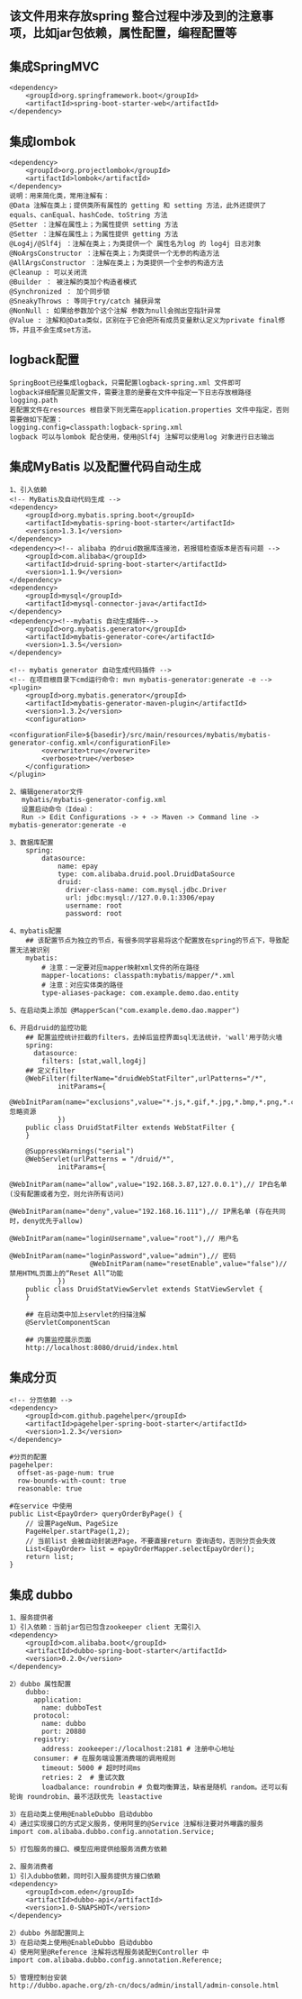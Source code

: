 ## 该文件用来存放spring 整合过程中涉及到的注意事项，比如jar包依赖，属性配置，编程配置等

## 集成SpringMVC
    <dependency>
        <groupId>org.springframework.boot</groupId>
        <artifactId>spring-boot-starter-web</artifactId>
    </dependency>


## 集成lombok
    <dependency>
        <groupId>org.projectlombok</groupId>
        <artifactId>lombok</artifactId>
    </dependency>
    说明：用来简化类，常用注解有：
    @Data 注解在类上；提供类所有属性的 getting 和 setting 方法，此外还提供了equals、canEqual、hashCode、toString 方法
    @Setter ：注解在属性上；为属性提供 setting 方法
    @Setter ：注解在属性上；为属性提供 getting 方法
    @Log4j/@Slf4j ：注解在类上；为类提供一个 属性名为log 的 log4j 日志对象
    @NoArgsConstructor ：注解在类上；为类提供一个无参的构造方法
    @AllArgsConstructor ：注解在类上；为类提供一个全参的构造方法
    @Cleanup : 可以关闭流
    @Builder ： 被注解的类加个构造者模式
    @Synchronized ： 加个同步锁
    @SneakyThrows : 等同于try/catch 捕获异常
    @NonNull : 如果给参数加个这个注解 参数为null会抛出空指针异常
    @Value : 注解和@Data类似，区别在于它会把所有成员变量默认定义为private final修饰，并且不会生成set方法。


## logback配置
    SpringBoot已经集成logback，只需配置logback-spring.xml 文件即可
    logback详细配置见配置文件，需要注意的是要在文件中指定一下日志存放根路径logging.path
    若配置文件在resources 根目录下则无需在application.properties 文件中指定，否则需要做如下配置：
    logging.config=classpath:logback-spring.xml
    logback 可以与lombok 配合使用，使用@Slf4j 注解可以使用log 对象进行日志输出


## 集成MyBatis 以及配置代码自动生成
    1、引入依赖
    <!-- MyBatis及自动代码生成 -->
    <dependency>
        <groupId>org.mybatis.spring.boot</groupId>
        <artifactId>mybatis-spring-boot-starter</artifactId>
        <version>1.3.1</version>
    </dependency>
    <dependency><!-- alibaba 的druid数据库连接池，若报错检查版本是否有问题 -->
        <groupId>com.alibaba</groupId>
        <artifactId>druid-spring-boot-starter</artifactId>
        <version>1.1.9</version>
    </dependency>
    <dependency>
        <groupId>mysql</groupId>
        <artifactId>mysql-connector-java</artifactId>
    </dependency>
    <dependency><!--mybatis 自动生成插件-->
        <groupId>org.mybatis.generator</groupId>
        <artifactId>mybatis-generator-core</artifactId>
        <version>1.3.5</version>
    </dependency>

    <!-- mybatis generator 自动生成代码插件 -->
    <!-- 在项目根目录下cmd运行命令: mvn mybatis-generator:generate -e -->
    <plugin>
        <groupId>org.mybatis.generator</groupId>
        <artifactId>mybatis-generator-maven-plugin</artifactId>
        <version>1.3.2</version>
        <configuration>
            <configurationFile>${basedir}/src/main/resources/mybatis/mybatis-generator-config.xml</configurationFile>
            <overwrite>true</overwrite>
            <verbose>true</verbose>
        </configuration>
    </plugin>

    2、编辑generator文件
       mybatis/mybatis-generator-config.xml
       设置启动命令（Idea）：
       Run -> Edit Configurations -> + -> Maven -> Command line -> mybatis-generator:generate -e

    3、数据库配置
        spring:
            datasource:
                name: epay
                type: com.alibaba.druid.pool.DruidDataSource
                druid:
                  driver-class-name: com.mysql.jdbc.Driver
                  url: jdbc:mysql://127.0.0.1:3306/epay
                  username: root
                  password: root

    4、mybatis配置
        ## 该配置节点为独立的节点，有很多同学容易将这个配置放在spring的节点下，导致配置无法被识别
        mybatis:
            # 注意：一定要对应mapper映射xml文件的所在路径
            mapper-locations: classpath:mybatis/mapper/*.xml
            # 注意：对应实体类的路径
            type-aliases-package: com.example.demo.dao.entity

    5、在启动类上添加 @MapperScan("com.example.demo.dao.mapper")
    
    6、开启druid的监控功能
        ## 配置监控统计拦截的filters，去掉后监控界面sql无法统计，'wall'用于防火墙
        spring:
          datasource:
            filters: [stat,wall,log4j]
        ## 定义filter
        @WebFilter(filterName="druidWebStatFilter",urlPatterns="/*",
                initParams={
                        @WebInitParam(name="exclusions",value="*.js,*.gif,*.jpg,*.bmp,*.png,*.css,*.ico,/druid/*")// 忽略资源
                })
        public class DruidStatFilter extends WebStatFilter {
        }
        
        @SuppressWarnings("serial")
        @WebServlet(urlPatterns = "/druid/*",
                initParams={
                        @WebInitParam(name="allow",value="192.168.3.87,127.0.0.1"),// IP白名单 (没有配置或者为空，则允许所有访问)
                        @WebInitParam(name="deny",value="192.168.16.111"),// IP黑名单 (存在共同时，deny优先于allow)
                        @WebInitParam(name="loginUsername",value="root"),// 用户名
                        @WebInitParam(name="loginPassword",value="admin"),// 密码
                        @WebInitParam(name="resetEnable",value="false")// 禁用HTML页面上的“Reset All”功能
                })
        public class DruidStatViewServlet extends StatViewServlet {
        }
        
        ## 在启动类中加上servlet的扫描注解
        @ServletComponentScan
        
        ## 内置监控展示页面
        http://localhost:8080/druid/index.html
    
## 集成分页
    <!-- 分页依赖 -->
    <dependency>
        <groupId>com.github.pagehelper</groupId>
        <artifactId>pagehelper-spring-boot-starter</artifactId>
        <version>1.2.3</version>
    </dependency>
    
    #分页的配置
    pagehelper:
      offset-as-page-num: true
      row-bounds-with-count: true
      reasonable: true
      
    #在service 中使用
    public List<EpayOrder> queryOrderByPage() {
        // 设置PageNum、PageSize
        PageHelper.startPage(1,2);
        // 当前list 会被自动封装进Page，不要直接return 查询语句，否则分页会失效
        List<EpayOrder> list = epayOrderMapper.selectEpayOrder();
        return list;
    }
    
## 集成 dubbo
    1、服务提供者
    1）引入依赖：当前jar包已包含zookeeper client 无需引入
    <dependency>
    	<groupId>com.alibaba.boot</groupId>
    	<artifactId>dubbo-spring-boot-starter</artifactId>
    	<version>0.2.0</version>
    </dependency>
    
    2）dubbo 属性配置
        dubbo:
          application:
            name: dubboTest
          protocol:
            name: dubbo
            port: 20880
          registry:
            address: zookeeper://localhost:2181 # 注册中心地址
          consumer: # 在服务端设置消费端的调用规则
            timeout: 5000 # 超时时间ms
            retries: 2  # 重试次数
            loadbalance: roundrobin # 负载均衡算法，缺省是随机 random。还可以有轮询 roundrobin、最不活跃优先 leastactive
    
    3）在启动类上使用@EnableDubbo 启动dubbo
    4）通过实现接口的方式定义服务，使用阿里的@Service 注解标注要对外曝露的服务
    import com.alibaba.dubbo.config.annotation.Service;
    
    5）打包服务的接口、模型应用提供给服务消费方依赖
    
    2、服务消费者
    1）引入dubbo依赖，同时引入服务提供方接口依赖
    <dependency>
    	<groupId>com.eden</groupId>
    	<artifactId>dubbo-api</artifactId>
    	<version>1.0-SNAPSHOT</version>
    </dependency>
    
    2）dubbo 外部配置同上
    3）在启动类上使用@EnableDubbo 启动dubbo
    4）使用阿里@Reference 注解将远程服务装配到Controller 中
    import com.alibaba.dubbo.config.annotation.Reference;
    
    5）管理控制台安装
    http://dubbo.apache.org/zh-cn/docs/admin/install/admin-console.html
